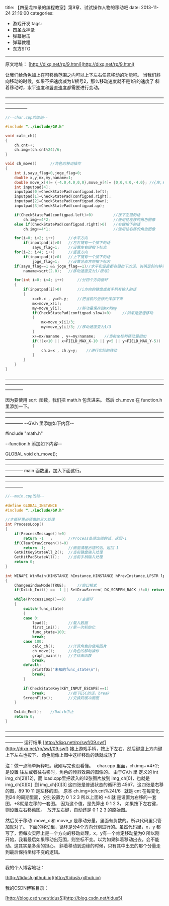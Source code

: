 title: 【四圣龙神录的编程教室】第9章、试试操作人物的移动吧
date: 2013-11-24 21:16:00
categories:
- 游戏开发
tags:
- 四圣龙神录
- 弹幕射击
- 弹幕教程
- 东方STG
---
原文地址：
[http://dixq.net/rp/9.html](http://dixq.net/rp/9.html)

让我们给角色加上在可移动范围之内可以上下左右任意移动的功能吧。
当我们斜向移动的时候，如果不把速度减为1/根号2，那么移动速度就不是1倍的速度了
斜着移动时，水平速度和竖直速度都需要进行变动。

 <!--more-->
—————————————————————————————————————————————————————————————————————————————


```cpp
//--char.cpp的改动--

#include "../include/GV.h"

void calc_ch()
{
    ch.cnt++;
    ch.img=(ch.cnt%24)/6;
}

void ch_move() 		//角色的移动操作
{
    int i,sayu_flag=0,joge_flag=0;
    double x,y,mx,my,naname=1;
    double move_x[4]= {-4.0,4.0,0,0},move_y[4]= {0,0,4.0,-4.0};	//{左,右,下,上}的速度
    int inputpad[4];
    inputpad[0]=CheckStatePad(configpad.left);
    inputpad[1]=CheckStatePad(configpad.right);
    inputpad[2]=CheckStatePad(configpad.down);
    inputpad[3]=CheckStatePad(configpad.up);

    if(CheckStatePad(configpad.left)>0)		    //按下左键的话
        ch.img+=4*2;				            //使用往左移的角色图像
    else if(CheckStatePad(configpad.right)>0)	//右键按下的话
        ch.img+=4*1;				            //使用往右移的角色图像

    for(i=0; i<2; i++)		//水平方向
        if(inputpad[i]>0)	//左右键有一个按下的话
            sayu_flag=1;	//设置左右键按下标志
    for(i=2; i<4; i++)		//竖直方向
        if(inputpad[i]>0)	//上下键有一个按下的话
            joge_flag=1;	//设置竖直方向按下标志
    if(sayu_flag==1 && joge_flag==1)//水平和竖直都有键按下的话，说明是斜向移动
        naname=sqrt(2.0);	//移动速度变为1/根号2

    for(int i=0; i<4; i++) 		//分四个方向循环
    {
        if(inputpad[i]>0) 	    //i方向的键盘或者手柄有输入的话
        {
            x=ch.x , y=ch.y;	//把当前的坐标先保存下来
            mx=move_x[i];
            my=move_y[i];	    //移动量保存到mx和my
            if(CheckStatePad(configpad.slow)>0) 	//如果是低速移动
            {
                mx=move_x[i]/3;
                my=move_y[i]/3;	//移动速度变为1/3
            }
            x+=mx/naname , y+=my/naname;	//当前坐标和移动量相加
            if(!(x<10 || x>FIELD_MAX_X-10 || y<5 || y>FIELD_MAX_Y-5)) 	//计算结果在移动范围内的话
            {
                ch.x=x , ch.y=y;	//进行实际的移动
            }
        }
    }
}

```
————————————————————————————————————————————————————————————————————————————

因为要使用 sqrt  函数，我们把 math.h 包含进来。
然后 ch_move 在 function.h 里添加一下。
————————————————————————————————————————————————————————————————————————————
--GV.h 里添加如下内容--

#include "math.h"


--function.h 添加如下内容--

GLOBAL void ch_move();
————————————————————————————————————————————————————————————————————————————
main 函数里，加入下面这行。
————————————————————————————————————————————————————————————————————————————


```cpp
//--main.cpp改动--  
  
#define GLOBAL_INSTANCE  
#include "../include/GV.h"  
  
//主循环里必须做的三大处理  
int ProcessLoop()  
{  
    if(ProcessMessage()!=0)  
        return -1   ;       //Process处理出错的话，返回-1  
    if(ClearDrawScreen()!=0)  
        return -1;          //画面清理出错的话，返回-1  
    GetHitKeyStateAll_2();  //当前键盘输入处理  
    GetHitPadStateAll();    //当前手柄输入处理
    return 0;  
}  
  
int WINAPI WinMain(HINSTANCE hInstance,HINSTANCE hPrevInstance,LPSTR lpCmdLine,int nCmdShow)  
{  
    ChangeWindowMode(TRUE);     //窗口模式  
    if(DxLib_Init() == -1 || SetDrawScreen( DX_SCREEN_BACK )!=0) return -1; //初始化和设置双缓冲模式  
  
    while(ProcessLoop()==0)     //主循环  
    {  
        switch(func_state)  
        {  
        case 0:  
            load();         //载入数据  
            first_ini();    //第一次初始化  
            func_state=100;  
            break;  
        case 100:  
            calc_ch();      //计算角色的使用图片
            ch_move();      //角色的移动操作
            graph_main();   //主绘画函数  
            break;  
        default:  
            printfDx("未知的func_state\n");  
            break;  
        }  
  
        if(CheckStateKey(KEY_INPUT_ESCAPE)==1)  
            break;          //按下ESC的话，break  
        ScreenFlip();       //交换双缓冲画面  
    }  
  
    DxLib_End();    //DxLib中止  
    return 0;  
} 
```
————————————————————————————————————————————————————————————————————————————
运行结果
[http://dixq.net/rp/swf/09.swf](http://dixq.net/rp/swf/09.swf)
接上游戏手柄，按上下左右，然后键盘上方向键上下左右也按下，
角色能像上图中这样移动的话就成功了

注：做一点简单解释吧。我刚写完也没看懂。
  char.cpp 里面，ch.img+=4*2; 是设置 往左或者往右移时，角色的倾斜效果的图像的。
由于GV.h 里 定义的 int img_ch[2][12]，而 load.cpp里把读入的12张图片放到 img_ch[0]，也就是img_ch[0][0]  到 img_ch[0][3] 这四张是普通状态的循环图
4567，这四张是右移的图，89 10 11 是左移的图。
原本 ch.img=(ch.cnt%24)/6   就是 cnt 在每变化到24 的周期里面，分别设置为 0 1 2 3
所以上面的 +4 就 是设置为右移的一套图，+8就是左移的一套图。
因为这个值，是先算出 0 1 2 3， 如果按下左右键，则设置左右移动图。  放开左右键，自动还是 0 1 2 3 的原始图。

然后关于移动  move_x 和 move_y 是移动分量，里面有负数的。所以代码里只管加就对了。
下面的移动里，循环是分4个方向分别进行的。虽然代码里，x，y 都写了，但每次实际上是一个方向的移动处理，x，y有一个肯定移动量为0
所以刚开始，我看最后如果移动出范围，则坐标不变。以为如果斜着移动出去，会不能动。这其实是多余的担心。
斜着移动到边缘的时候，只有其中出去的那个分量走到最后保持坐标不变的逻辑。



---
我的个人博客地址：

[http://tidus5.github.io](http://tidus5.github.io)

我的CSDN博客目录：

[http://blog.csdn.net/tidus5](http://blog.csdn.net/tidus5)
